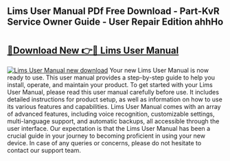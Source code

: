 ## Lims User Manual PDf Free Download - Part-KvR Service Owner Guide - User Repair Edition ahhHo

# <h2><a href="http://bc42306.oget.top/?id=Lims+User+Manual">🔗Download New 👉🔴 Lims User Manual</a></h2>

[![Lims User Manual new download](https://i.imgur.com/5g1atiW.png)](http://bc42306.oget.top/?id=Lims+User+Manual)
Your new Lims User Manual is now ready to use. This user manual provides a step-by-step guide to help you install, operate, and maintain your product. To get started with your Lims User Manual, please read this user manual carefully before use. It includes detailed instructions for product setup, as well as information on how to use its various features and capabilities. Lims User Manual comes with an array of advanced features, including voice recognition, customizable settings, multi-language support, and automatic backups, all accessible through the user interface. Our expectation is that the Lims User Manual has been a crucial guide in your journey to becoming proficient in using your new device. In case of any queries or concerns, please do not hesitate to contact our support team.
